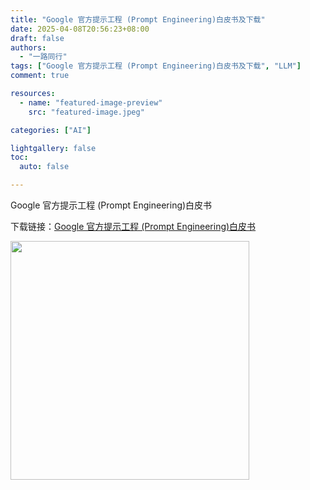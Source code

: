```yaml
---
title: "Google 官方提示工程 (Prompt Engineering)白皮书及下载"
date: 2025-04-08T20:56:23+08:00
draft: false
authors:
  - "一路同行"
tags: ["Google 官方提示工程 (Prompt Engineering)白皮书及下载", "LLM"]
comment: true

resources:
  - name: "featured-image-preview"
    src: "featured-image.jpeg"

categories: ["AI"]

lightgallery: false
toc:
  auto: false

---
```


Google 官方提示工程 (Prompt Engineering)白皮书

<!--more-->

下载链接：[Google 官方提示工程 (Prompt Engineering)白皮书](Google%20官方提示工程%20(Prompt%20Engineering)白皮书.pdf)


<img src="https://myblog.yilutongxing.dev/google-%E5%AE%98%E6%96%B9%E6%8F%90%E7%A4%BA%E5%B7%A5%E7%A8%8B-prompt-engineering%E7%99%BD%E7%9A%AE%E4%B9%A6/featured-image.jpeg" title="" alt="" width="382">

